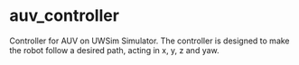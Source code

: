 auv_controller
==============

Controller for AUV on UWSim Simulator. The controller is designed to make the robot follow a desired path, acting in x, y, z and yaw.
